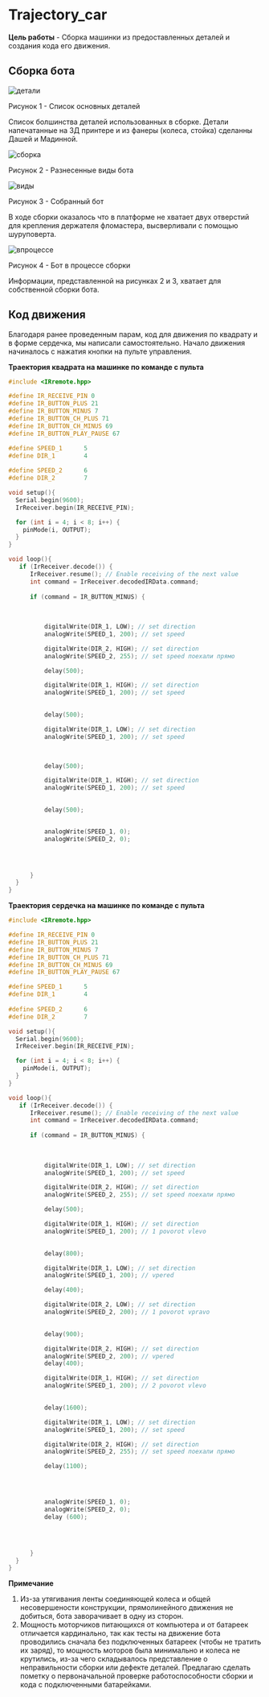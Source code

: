 # Trajectory_car
**Цель работы** - Сборка машинки из предоставленных деталей и создания кода его движения.

## Сборка бота

![детали](https://github.com/Alberyn/Trajectory_car/assets/78211591/c214ae78-8739-439d-93cf-392cbb5974e4)

Рисунок 1 - Список основных деталей

Список болшинства деталей использованных в сборке. Детали напечатанные на 3Д принтере и из фанеры (колеса, стойка) сделанны Дашей и Мадинной.

![сборка](https://github.com/Alberyn/Trajectory_car/assets/78211591/8d62f24e-6bb2-402a-b404-3f5c6bf3df60)

Рисунок 2 - Разнесенные виды бота

![виды](https://github.com/Alberyn/Trajectory_car/assets/78211591/71373b57-95bb-43e8-bcfb-a76229a3c6ff)

Рисунок 3 - Собранный бот

В ходе сборки оказалось что в платформе не хватает двух отверстий для крепления держателя фломастера, высверливали с помощью шуруповерта.

![впроцессе](https://github.com/Alberyn/Trajectory_car/assets/78211591/5e186ec5-70f4-4716-ae46-81750aa07ca1)

Рисунок 4 - Бот в процессе сборки

Информации, представленной на рисунках 2 и 3, хватает для собственной сборки бота.

## Код движения

Благодаря ранее проведенным парам, код для движения по квадрату и в форме сердечка, мы написали самостоятельно. Начало движения начиналось с нажатия кнопки на пульте управления.

**Траектория квадрата на машинке по команде с пульта**

```c++
#include <IRremote.hpp>

#define IR_RECEIVE_PIN 0
#define IR_BUTTON_PLUS 21
#define IR_BUTTON_MINUS 7
#define IR_BUTTON_CH_PLUS 71
#define IR_BUTTON_CH_MINUS 69
#define IR_BUTTON_PLAY_PAUSE 67

#define SPEED_1      5 
#define DIR_1        4
 
#define SPEED_2      6
#define DIR_2        7

void setup(){
  Serial.begin(9600);
  IrReceiver.begin(IR_RECEIVE_PIN);

  for (int i = 4; i < 8; i++) {     
    pinMode(i, OUTPUT);
  }
}

void loop(){
   if (IrReceiver.decode()) {
      IrReceiver.resume(); // Enable receiving of the next value
      int command = IrReceiver.decodedIRData.command;
      
      if (command = IR_BUTTON_MINUS) {
        
        
        
          digitalWrite(DIR_1, LOW); // set direction
          analogWrite(SPEED_1, 200); // set speed

          digitalWrite(DIR_2, HIGH); // set direction
          analogWrite(SPEED_2, 255); // set speed поехали прямо

          delay(500);

          digitalWrite(DIR_1, HIGH); // set direction
          analogWrite(SPEED_1, 200); // set speed

          
          delay(500);

          digitalWrite(DIR_1, LOW); // set direction
          analogWrite(SPEED_1, 200); // set speed

         

          delay(500);

          digitalWrite(DIR_1, HIGH); // set direction
          analogWrite(SPEED_1, 200); // set speed

       
          delay(500);


          analogWrite(SPEED_1, 0); 
          analogWrite(SPEED_2, 0);  



          
      }
  }
}
```

**Траектория сердечка на машинке по команде с пульта**

```c++
#include <IRremote.hpp>

#define IR_RECEIVE_PIN 0
#define IR_BUTTON_PLUS 21
#define IR_BUTTON_MINUS 7
#define IR_BUTTON_CH_PLUS 71
#define IR_BUTTON_CH_MINUS 69
#define IR_BUTTON_PLAY_PAUSE 67

#define SPEED_1      5 
#define DIR_1        4
 
#define SPEED_2      6
#define DIR_2        7

void setup(){
  Serial.begin(9600);
  IrReceiver.begin(IR_RECEIVE_PIN);

  for (int i = 4; i < 8; i++) {     
    pinMode(i, OUTPUT);
  }
}

void loop(){
   if (IrReceiver.decode()) {
      IrReceiver.resume(); // Enable receiving of the next value
      int command = IrReceiver.decodedIRData.command;
      
      if (command = IR_BUTTON_MINUS) {
        
        
        
          digitalWrite(DIR_1, LOW); // set direction
          analogWrite(SPEED_1, 200); // set speed

          digitalWrite(DIR_2, HIGH); // set direction
          analogWrite(SPEED_2, 255); // set speed поехали прямо

          delay(500);

          digitalWrite(DIR_1, HIGH); // set direction
          analogWrite(SPEED_1, 200); // 1 povorot vlevo

          
          delay(800);

          digitalWrite(DIR_1, LOW); // set direction
          analogWrite(SPEED_1, 200); // vpered

          delay(400);

          digitalWrite(DIR_2, LOW); // set direction
          analogWrite(SPEED_2, 200); // 1 povorot vpravo

       
          delay(900);

          digitalWrite(DIR_2, HIGH); // set direction
          analogWrite(SPEED_2, 200); // vpered
          delay(400);

          digitalWrite(DIR_1, HIGH); // set direction
          analogWrite(SPEED_1, 200); // 2 povorot vlevo

          
          delay(1600);

          digitalWrite(DIR_1, LOW); // set direction
          analogWrite(SPEED_1, 200); // set speed

          digitalWrite(DIR_2, HIGH); // set direction
          analogWrite(SPEED_2, 255); // set speed поехали прямо

          delay(1100);




          analogWrite(SPEED_1, 0); 
          analogWrite(SPEED_2, 0);  
          delay (600);



          
      }
  }
}
```

**Примечание**
1) Из-за утягивания ленты соединяющей колеса и общей несовершености конструкции, прямолинейного движения не добиться, бота заворачивает в одну из сторон.
2) Мощность моторчиков питающихся от компьютера и от батареек отличается кардинально, так как тесты на движение бота проводились сначала  без подключенных батареек (чтобы не тратить их заряд), то мощность моторов была минимально и колеса не крутились, из-за чего складывалось представление о неправильности сборки или дефекте деталей. Предлагаю сделать пометку о первоначальной проверке работоспособности сборки и кода с подключенными батарейками.
